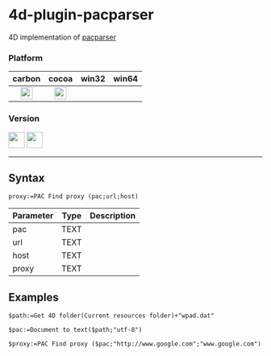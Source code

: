 # 4d-plugin-pacparser
4D implementation of [pacparser](https://github.com/manugarg/pacparser)

### Platform

| carbon | cocoa | win32 | win64 |
|:------:|:-----:|:---------:|:---------:|
|<img src="https://cloud.githubusercontent.com/assets/1725068/22371562/1b091f0a-e4db-11e6-8458-8653954a7cce.png" width="24" height="24" />|<img src="https://cloud.githubusercontent.com/assets/1725068/22371562/1b091f0a-e4db-11e6-8458-8653954a7cce.png" width="24" height="24" />|||

### Version

<img src="https://cloud.githubusercontent.com/assets/1725068/18940649/21945000-8645-11e6-86ed-4a0f800e5a73.png" width="32" height="32" /> <img src="https://cloud.githubusercontent.com/assets/1725068/18940648/2192ddba-8645-11e6-864d-6d5692d55717.png" width="32" height="32" />

---

## Syntax

```
proxy:=PAC Find proxy (pac;url;host)
```

Parameter|Type|Description
------------|------------|----
pac|TEXT|
url|TEXT|
host|TEXT|
proxy|TEXT|

## Examples

```
$path:=Get 4D folder(Current resources folder)+"wpad.dat"

$pac:=Document to text($path;"utf-8")

$proxy:=PAC Find proxy ($pac;"http://www.google.com";"www.google.com")
```
